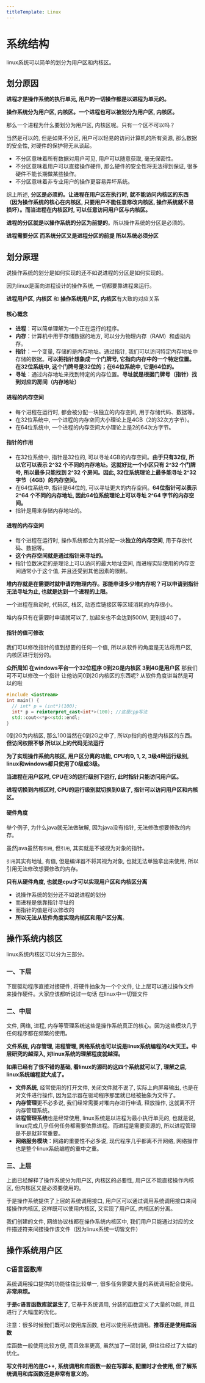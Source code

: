 ```yaml
---
titleTemplate: Linux
---
```

# 系统结构

linux系统可以简单的划分为用户区和内核区。

## 划分原因

**进程才是操作系统的执行单元, 用户的一切操作都是以进程为单元的。**

**操作系统分为用户区, 内核区。一个进程也可以被划分为用户区, 内核区。**

那么一个进程为什么要划分为用户区, 内核区呢。只有一个区不可以吗？

当然是可以的, 但是如果不分区, 用户可以轻易的访问计算机的所有资源, 那么数据的安全性, 对硬件的保护将无从谈起。
- 不分区意味着所有数据对用户可见, 用户可以随意获取, 毫无保密性。
- 不分区意味着用户可以直接操作硬件, 那么硬件的安全性将无法得到保证, 很多硬件不能长期做某些操作。
-	不分区意味着非专业用户的操作更容易弄坏系统。

综上所述, **分区是必须的。让进程在用户区在执行时, 就不能访问内核区的东西（因为操作系统的核心在内核区, 只要用户不能任意修改内核区, 操作系统就不易损坏）。而当进程在内核区时, 可以任意访问用户区与内核区。**

**进程的分区就是以操作系统的分区为前提的**。所以操作系统的分区是必须的。


**进程需要分区 而系统分区又是进程分区的前提 所以系统必须分区**








## 划分原理

说操作系统的划分是如何实现的还不如说进程的分区是如何实现的。

因为linux是面向进程设计的操作系统, 一切都要靠进程来运行。

**进程用户区, 内核区** 和 **操作系统用户区, 内核区**有大致的对应关系


#### 核心概念
- **进程**：可以简单理解为一个正在运行的程序。
- **内存**：计算机中用于存储数据的地方, 可以分为物理内存（RAM）和虚拟内存。
- **指针**：一个变量, 存储的是内存地址。通过指针, 我们可以访问特定内存地址中存储的数据。**可以把指针想象成一个门牌号, 它指向内存中的一个特定位置。在32位系统中, 这个门牌号是32位的；在64位系统中, 它是64位的。**
- **寻址**：通过内存地址来找到特定的内存位置。**寻址就是根据门牌号（指针）找到对应的房间（内存地址）**

#### 进程的内存空间
- 每个进程在运行时, 都会被分配一块独立的内存空间, 用于存储代码、数据等。
- 在32位系统中, 一个进程的内存空间大小理论上是4GB（2的32次方字节）。
- 在64位系统中, 一个进程的内存空间大小理论上是2的64次方字节。

#### 指针的作用
- 在32位系统中, 指针是32位的, 可以寻址4GB的内存空间。**由于只有32位, 所以它可以表示 2^32 个不同的内存地址。这就好比一个小区只有 2^32 个门牌号, 所以最多只能找到 2^32 个房间。因此, 32位系统理论上最多能寻址 2^32 字节（4GB）的内存空间。**
- 在64位系统中, 指针是64位的, 可以寻址更大的内存空间。**64位指针可以表示 2^64 个不同的内存地址, 因此64位系统理论上可以寻址 2^64 字节的内存空间。**
- 指针是用来存储内存地址的。

#### 进程的内存空间
- 每个进程在运行时, 操作系统都会为其分配一块**独立的内存空间**, 用于存放代码、数据等。
- **这个内存空间就是通过指针来寻址的。**
- 指针位数决定的是理论上可以访问的最大地址空间, 而进程实际使用的内存空间通常小于这个值, 并且还受到其他因素的限制。


**堆内存就是在需要时就申请的物理内存。那能申请多少堆内存呢？可以申请到指针无法寻址为止, 也就是达到一个进程的上限。**

一个进程在启动时, 代码区, 栈区, 动态库链接区等区域消耗的内存很小。

堆内存只有在需要时申请就可以了, 加起来也不会达到500M, 更别提4G了。


#### 指针的值可修改

我们可以修改指针的值到想要的任何一个值, 所以从软件的角度是无法将用户区, 内核区进行划分的。

**众所周知 在windows平台一个32位程序 0到2G是内核区 3到4G是用户区**
那我们可不可以修改一个指针 让他访问0到2G内核区的东西呢? 从软件角度讲当然是可以的啦
```cpp
#include <iostream>
int main() {
  // int* p = (int*)(100);
  int* p = reinterpret_cast<int*>(100); //这是cpp写法
  std::cout<<*p<<std::endl;
}
```
0到2G为内核区, 那么100当然在0到2G之中了, 所以p指向的也是内核区的东西。**但访问权限不够 所以以上的代码无法运行**

**为了实现操作系统内核区, 用户区分离的功能, CPU有0, 1, 2, 3级4种运行级别, linux和windows都只使用了0级或3级。**


**当进程在用户区时, CPU在3的运行级别下运行, 此时指针只能访问用户区。**

**进程切换到内核区时, CPU的运行级别就切换到0级了, 指针可以访问用户区和内核区。**

#### 硬件角度
举个例子, 为什么java就无法做破解, 因为java没有指针, 无法修改想要修改的内存。

虽然java虽然有`引用`, 但`引用`, 其实就是不被视为对象的指针。

`引用`其实有地址, 有值, 但是编译器不将其视为对象, 也就无法单独拿出来使用, 所以引用无法修改想要修改的内存。


**只有从硬件角度, 也就是cpu才可以实现用户区和内核区分离**
- 说操作系统的划分还不如说进程的划分
- 而进程是依靠指针寻址的
- 而指针的值是可以修改的
- **所以无法从软件角度实现内核区和用户区分离**。


## 操作系统内核区


linux系统内核区可以分为三部分。
### 一、下层
下层驱动程序直接对接硬件, 将硬件抽象为一个个文件, 让上层可以通过操作文件来操作硬件。大家应该都听说过一句话 在linux中一切皆文件


### 二、中层
文件, 网络, 进程, 内存等管理系统这些是操作系统真正的核心。因为这些模块几乎任何程序都在频繁的使用。

**文件系统, 内存管理, 进程管理, 网络系统也可以说是linux系统编程的4大天王。中层研究的越深入, 对linux系统的理解程度就越深。**


**如果已经有了很不错的基础, 看linux的源码的这四个系统就可以了, 理解之后, linux系统编程就大成了。**

- **文件系统**, 经常使用的打开文件, 关闭文件就不说了, 实际上向屏幕输出, 也是在对文件进行操作, 因为显示器在驱动程序那里就已经被抽象为文件了。
- **内存管理**更不必多说, 我们经常需要对堆内存进行申请, 释放操作, 这就离不开内存管理系统。
- **进程管理系统**也是经常使用, linux系统是以进程为最小执行单元的, 也就是说, linux完成几乎任何任务都需要依靠进程。而进程是需要资源的, 所以进程管理是不是就非常重要。
- **网络服务模块**：网路的重要性不必多说, 现代程序几乎都离不开网络, 网络操作也是整个linux系统编程的重中之重。





### 三、上层
上面已经解释了操作系统分为用户区, 内核区的必要性, 用户区不能直接操作内核区, 但内核区又是必须要使用的。

于是操作系统提供了上层的系统调用接口, 用户区可以通过调用系统调用接口来间接操作内核区, 这样既可以使用内核区, 又实现了用户区, 内核区的分离。


我们创建的文件, 网络协议栈都在操作系统内核区中, 我们用户只能通过对应的文件描述符来间接操作该文件（因为linux系统一切皆文件）



## 操作系统用户区

### C语言函数库
系统调用接口提供的功能往往比较单一, 很多任务需要大量的系统调用配合使用。**非常麻烦。**

**于是c语言函数库就诞生了**, 它基于系统调用, 分装的函数定义了大量的功能, 并且进行了大幅度的优化。

注意：很多时候我们既可以使用库函数, 也可以使用系统调用。**推荐还是使用库函数**

库函数一般使用比较方便, 而且效率更高, 虽然加了一层封装, 但往往经过了大幅的优化。

**写文件时用的是C++, 系统调用和库函数一般在写脚本, 配置时才会使用, 但了解系统调用和库函数还是非常有意义的。**

